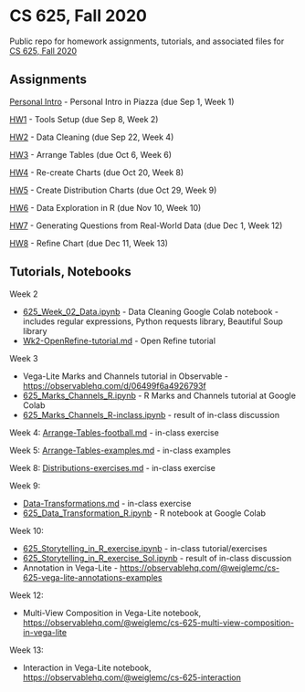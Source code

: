 # CS 625, Fall 2020

Public repo for homework assignments, tutorials, and associated files for [CS 625, Fall 2020](https://www.cs.odu.edu/~mweigle/CS625-F20)

## Assignments

[Personal Intro](personal-intro.md) - Personal Intro in Piazza (due Sep 1, Week 1) 

[HW1](HW1.md) - Tools Setup (due Sep 8, Week 2)

[HW2](HW2.md) - Data Cleaning (due Sep 22, Week 4)

[HW3](HW3.md) - Arrange Tables (due Oct 6, Week 6)

[HW4](HW4.md) - Re-create Charts (due Oct 20, Week 8)

[HW5](HW5.md) - Create Distribution Charts (due Oct 29, Week 9)

[HW6](HW6.md) - Data Exploration in R (due Nov 10, Week 10)

[HW7](HW7.md) - Generating Questions from Real-World Data (due Dec 1, Week 12)

[HW8](HW8.md) - Refine Chart (due Dec 11, Week 13)

## Tutorials, Notebooks

Week 2
* [625_Week_02_Data.ipynb](625_Week_02_Data.ipynb) - Data Cleaning Google Colab notebook - includes regular expressions, Python requests library, Beautiful Soup library
* [Wk2-OpenRefine-tutorial.md](Wk2-OpenRefine-tutorial.md) - Open Refine tutorial

Week 3
* Vega-Lite Marks and Channels tutorial in Observable - https://observablehq.com/d/06499f6a4926793f
* [625_Marks_Channels_R.ipynb](625_Marks_Channels_R.ipynb) - R Marks and Channels tutorial at Google Colab
* [625_Marks_Channels_R-inclass.ipynb](625_Marks_Channels_R-inclass.ipynb) - result of in-class discussion

Week 4: [Arrange-Tables-football.md](Arrange-Tables-football.md) - in-class exercise

Week 5: [Arrange-Tables-examples.md](Arrange-Tables-examples.md) - in-class examples

Week 8: [Distributions-exercises.md](Distributions-exercises.md) - in-class exercise

Week 9:
* [Data-Transformations.md](Data-Transformations.md) - in-class exercise
* [625_Data_Transformation_R.ipynb](625_Data_Transformation_R.ipynb) - R notebook at Google Colab

Week 10:
* [625_Storytelling_in_R_exercise.ipynb](625_Storytelling_in_R_exercise.ipynb) - in-class tutorial/exercises
* [625_Storytelling_in_R_exercise_Sol.ipynb](625_Storytelling_in_R_exercise_Sol.ipynb) - result of in-class discussion
* Annotation in Vega-Lite - https://observablehq.com/@weiglemc/cs-625-vega-lite-annotations-examples

Week 12:
* Multi-View Composition in Vega-Lite notebook, https://observablehq.com/@weiglemc/cs-625-multi-view-composition-in-vega-lite

Week 13:
* Interaction in Vega-Lite notebook, https://observablehq.com/@weiglemc/cs-625-interaction
